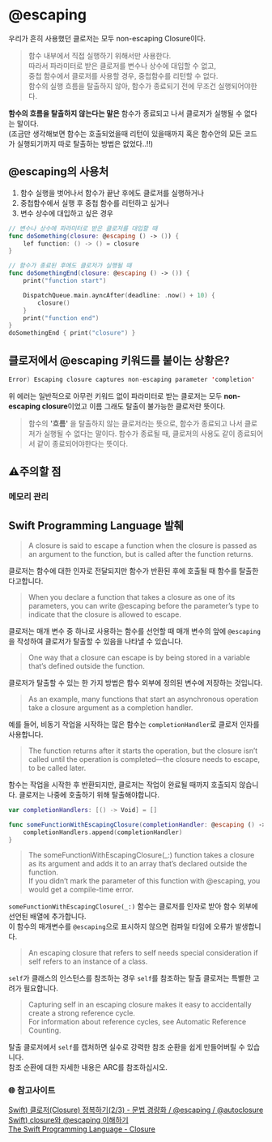 # @escaping
우리가 흔히 사용했던 클로저는 모두 non-escaping Closure이다.

> 함수 내부에서 직접 실행하기 위해서만 사용한다.   
> 따라서 파라미터로 받은 클로저를 변수나 상수에 대입할 수 없고,   
> 중첩 함수에서 클로저를 사용할 경우, 중첩함수를 리턴할 수 없다.   
> 함수의 실행 흐름을 탈출하지 않아, 함수가 종료되기 전에 무조건 실행되어야한다.

**함수의 흐름을 탈출하지 않는다는 말은** 함수가 종료되고 나서 클로저가 실행될 수 없다는 말이다.   
(조금만 생각해보면 함수는 호출되었을때 리턴이 있을때까지 혹은 함수안의 모든 코드가 실행되기까지 따로 탈출하는 방법은 없었다..!!)

## @escaping의 사용처
1. 함수 실행을 벗어나서 함수가 끝난 후에도 클로저를 실행하거나
2. 중첩함수에서 실행 후 중첩 함수를 리턴하고 싶거나
3. 변수 상수에 대입하고 싶은 경우
```Swift
// 변수나 상수에 파라미터로 받은 클로저를 대입할 때
func doSomething(closure: @escaping () -> ()) {
    lef function: () -> () = closure
}

// 함수가 종료된 후에도 클로저가 실행될 때
func doSomethingEnd(closure: @escaping () -> ()) {
    print("function start")

    DispatchQueue.main.ayncAfter(deadline: .now() + 10) {
        closure()
    }
    print("function end")
}
doSomethingEnd { print("closure") }
```

## 클로저에서 @escaping 키워드를 붙이는 상황은?
```Swift
Error) Escaping closure captures non-escaping parameter 'completion'
```
위 에러는 일반적으로 아무런 키워드 없이 파라미터로 받는 클로저는 모두 **non-escaping closure**이었고 이름 그래도 탈출이 불가능한 클로저란 뜻이다.
> 함수의 **'흐름'** 을 탈출하지 않는 클로저라는 뜻으로,
> 함수가 종료되고 나서 클로저가 실행될 수 없다는 말이다.
> 함수가 종료될 때, 클로저의 사용도 같이 종료되어서 같이 종료되어야한다는 뜻이다.

## ⚠️주의할 점
### 메모리 관리


## Swift Programming Language 발췌
> A closure is said to escape a function when the closure is passed as an argument to the function, but is called after the function returns.

클로저는 함수에 대한 인자로 전달되지만 함수가 반환된 후에 호출될 때 함수를 탈출한다고합니다.

> When you declare a function that takes a closure as one of its parameters, you can write @escaping before the parameter’s type to indicate that the closure is allowed to escape.

클로저는 매개 변수 중 하나로 사용하는 함수를 선언할 때 매개 변수의 앞에 `@escaping`을 작성하여 클로저가 탈출할 수 있음을 나타낼 수 있습니다.

> One way that a closure can escape is by being stored in a variable that’s defined outside the function.

클로저가 탈출할 수 있는 한 가지 방법은 함수 외부에 정의된 변수에 저장하는 것입니다.

> As an example, many functions that start an asynchronous operation take a closure argument as a completion handler.

예를 들어, 비동기 작업을 시작하는 많은 함수는 `completionHandler`로 클로저 인자를 사용합니다.

> The function returns after it starts the operation, but the closure isn’t called until the operation is completed—the closure needs to escape, to be called later.

함수는 작업을 시작한 후 반환되지만, 클로저는 작업이 완료될 때까지 호출되지 않습니다. 클로저는 나중에 호출하기 위해 탈출해야합니다.

```Swift
var completionHandlers: [() -> Void] = []

func someFunctionWithEscapingClosure(completionHandler: @escaping () -> Void) {
    completionHandlers.append(completionHandler)
}
```
> The someFunctionWithEscapingClosure(_:) function takes a closure as its argument and adds it to an array that’s declared outside the function.   
> If you didn’t mark the parameter of this function with @escaping, you would get a compile-time error.

`someFunctionWithEscapingClosure(_:)` 함수는 클로저를 인자로 받아 함수 외부에 선언된 배열에 추가합니다.   
이 함수의 매개변수를 `@escaping`으로 표시하지 않으면 컴파일 타임에 오류가 발생합니다.

> An escaping closure that refers to self needs special consideration if self refers to an instance of a class.

`self`가 클래스의 인스턴스를 참조하는 경우 `self`를 참조하는 탈출 클로저는 특별한 고려가 필요합니다.

> Capturing self in an escaping closure makes it easy to accidentally create a strong reference cycle.    
For information about reference cycles, see Automatic Reference Counting.

탈출 클로저에서 `self`를 캡처하면 실수로 강력한 참조 순환을 쉽게 만들어버릴 수 있습니다.   
참조 순환에 대한 자세한 내용은 ARC를 참조하십시오.

### 🌐 참고사이트   
[Swift) 클로저(Closure) 정복하기(2/3) - 문법 경량화 / @escaping / @autoclosure](https://babbab2.tistory.com/82)   
[Swift) closure와 @escaping 이해하기](https://babbab2.tistory.com/164)   
[The Swift Programming Language - Closure](https://docs.swift.org/swift-book/LanguageGuide/Closures.html)